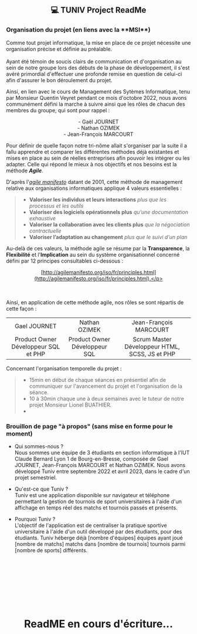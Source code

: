 <!-- # TUNIV'S REPOSITORY on GITHUB
This template should help get you started developing with Vue 3 in Vite.

### Recommended IDE Setup

[VSCode](https://code.visualstudio.com/) + [Volar](https://marketplace.visualstudio.com/items?itemName=Vue.volar) (and disable Vetur) + [TypeScript Vue Plugin (Volar)](https://marketplace.visualstudio.com/items?itemName=Vue.vscode-typescript-vue-plugin).

### Customize configuration

See [Vite Configuration Reference](https://vitejs.dev/config/).

### Project Setup

```sh
npm install
```

### Compile and Hot-Reload for Development

```sh
npm run dev
```

### Compile and Minify for Production

```sh
npm run build
```
--> 

<!-- https://www.notion.so/c03fb4345a5240639c676005b6aec94f?v=c5031c7a331d45e58a7899a58b5aff25 -->

<br><br><br>
<h2 align=center>  💻 TUNIV Project ReadMe</h1>
<h3> Organisation du projet (en liens avec la **MSI**)</h3>

Comme tout projet informatique, la mise en place de ce projet nécessite une organisation précise et définie au préalable. <br><br>
Ayant été témoin de soucis clairs de communication et d'organisation au sein de notre groupe lors des débuts de la phase de développement, il s'est avéré primordial d'effectuer une profonde remise en question de celui-ci afin d'assurer le bon déroulement du projet.

Ainsi, en lien avec le cours de Management des Sytèmes Informatique, tenu par Monsieur Quentin Veyret pendant ce mois d'octobre 2022, nous avons communément défini la marche à suivre ainsi que les rôles de chacun des membres du groupe, qui sont pour rappel : 
<p align=center>
- Gaël JOURNET  <br>
- Nathan OZIMEK  <br>
- Jean-François MARCOURT 
</p>

Pour définir de quelle façon notre tri-nôme allait s'organiser par la suite il a fallu apprendre et comparer les différentes méthodes déjà existantes et mises en place au sein de réelles entreprises afin pouvoir les intégrer ou les adapter.
Celle qui répond le mieux à nos objectifs et nos besoins est la méthode ***Agile***.

D'après l'[*agile manifesto*](http://agilemanifesto.org/iso/fr/manifesto.html) datant de 2001, cette méthode de management relative aux organisations informatiques applique 4 valeurs essentielles : <br>

> - **Valoriser les individus et leurs interactions** *plus que les processus et les outils*
> - **Valoriser des logiciels opérationnels plus** *qu’une documentation exhaustive*
> - **Valoriser la collaboration avec les clients plus** *que la négociation contractuelle*
> - **Valoriser l’adaptation au changement** *plus que le suivi d’un plan*

Au-delà de ces valeurs, la méthode agile se résume par la **Transparence**, la **Flexibilité** et l'**Implication** au sein du système organisationnel concerné défini par 12 principes consultables ci-dessous : <p align=center>[http://agilemanifesto.org/iso/fr/principles.html](http://agilemanifesto.org/iso/fr/principles.html).</p>

<br><br>
Ainsi, en application de cette méthode agile, nos rôles se sont répartis de cette façon :<br>
<table align=center>
  <tr>
    <td align=center>Gael JOURNET</td>
    <td align=center>Nathan OZIMEK</td>
    <td align=center>Jean-François MARCOURT</td>
  </tr>
  <tr>
    <td align=center>Product Owner <br> Développeur SQL et PHP</td>
    <td align=center>Product Owner <br> Développeur SQL</td>
    <td align=center>Scrum Master <br> Développeur HTML, SCSS, JS et PHP</td>
  </tr>
</table>

Concernant l'organisation temporelle du projet : 
> - 15min en début de chaque séances en présentiel afin de communiquer sur l'avancement du projet et l'organisation de la séance.
> - 10 à 30min chaque une à deux semaines avec le tuteur de notre projet Monsieur Lionel BUATHIER.
> - 

### Brouillon de page "à propos" (sans mise en forme pour le moment)

- Qui sommes-nous ? <br>
Nous sommes une équipe de 3 étudiants en section informatique à l'IUT Claude Bernard Lyon 1 de Bourg-en-Bresse, composée de Gael JOURNET, Jean-François MARCOURT et Nathan OZIMEK. Nous avons développé Tuniv entre septembre 2022 et avril 2023, dans le cadre d'un projet semestriel.

- Qu'est-ce que Tuniv ? <br>
Tuniv est une application disponible sur navigateur et téléphone permettant la gestion de tournois de sport universitaires à l'aide d'un affichage en temps réel des matchs et tournois passés et présents.

- Pourquoi Tuniv ? <br>
L'objectif de l'application est de centraliser la pratique sportive universitaire à l'aide d'un outil développé par des étudiants, pour des étudiants. Tuniv héberge déjà [nombre d'équipes] équipes ayant joué [nombre de matchs] matchs dans [nombre de tournois] tournois parmi [nombre de sports] différents.




<!-- Remerciement à MR Emillien Nicolas pour les conseils et réponses apportés ayant fortement contribué à développement de ce projet. -->

<h1 align=center><br><br><br><br>ReadME en cours d'écriture...</h1>


